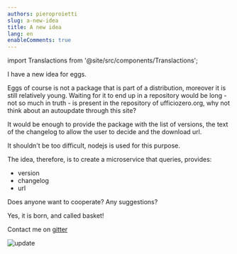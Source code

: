 ```yaml
---
authors: pieroproietti
slug: a-new-idea
title: A new idea
lang: en
enableComments: true
---
```

import Translactions from '@site/src/components/Translactions';

<Translactions />

I have a new idea for eggs.

Eggs of course is not a package that is part of a distribution, moreover it is still relatively young. Waiting for it to end up in a repository would be long - not so much in truth - is present in the repository of ufficiozero.org, why not think about an autoupdate through this site?

It would be enough to provide the package with the list of versions, the text of the changelog to allow the user to decide and the download url.

It shouldn't be too difficult, nodejs is used for this purpose.

The idea, therefore, is to create a microservice that queries, provides:

- version
- changelog
- url

Does anyone want to cooperate? Any suggestions? 

Yes, it is born, and called basket!

Contact me on [gitter](https://gitter.im/penguins-eggs-1/community)


![update](https://github.com/pieroproietti/penguins-eggs/raw/master/documents/terminal-lessons/eggs_update.gif)

